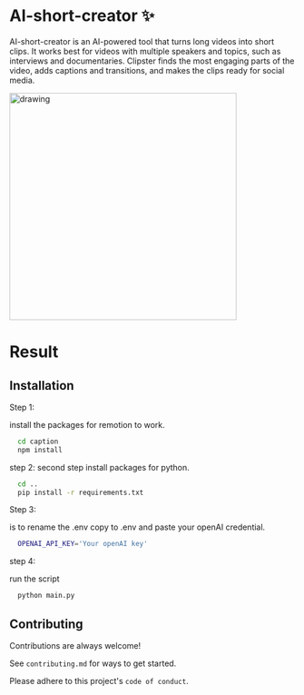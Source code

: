 
# AI-short-creator ✨

AI-short-creator is an AI-powered tool that turns long videos into short clips. It works best for videos with multiple speakers and topics, such as interviews and documentaries. Clipster finds the most engaging parts of the video, adds captions and transitions, and makes the clips ready for social media.

<img src="https://th.bing.com/th/id/OIG.DXZZsyt9aBRpjM2P6F5U?pid=ImgGn" alt="drawing" style="width:400px;"/>

# Result



## Installation

Step 1:

install the packages for remotion to work.
```bash
  cd caption
  npm install
```
step 2:
second step install packages for python.
```bash
  cd ..
  pip install -r requirements.txt
```
Step 3:

is to rename the .env copy to .env and paste your openAI credential.

```bash
  OPENAI_API_KEY='Your openAI key'
```

step 4:

run the script
```bash
  python main.py
```

    
## Contributing

Contributions are always welcome!

See `contributing.md` for ways to get started.

Please adhere to this project's `code of conduct`.

